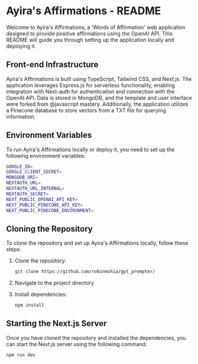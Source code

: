 # Ayira's Affirmations - README

Welcome to Ayira's Affirmations, a 'Words of Affirmation' web application designed to provide positive affirmations using the OpenAI API. This README will guide you through setting up the application locally and deploying it.

## Front-end Infrastructure

Ayira's Affirmations is built using TypeScript, Tailwind CSS, and Next.js. The application leverages Express.js for serverless functionality, enabling integration with Next-auth for authentication and connection with the OpenAI API. Data is stored in MongoDB, and the template and user interface were forked from @javascript mastery. Additionally, the application utilizes a Pinecone database to store vectors from a TXT file for querying information.

## Environment Variables

To run Ayira's Affirmations locally or deploy it, you need to set up the following environment variables:

```bash
GOOGLE_ID=
GOOGLE_CLIENT_SECRET=
MONGODB_URI=
NEXTAUTH_URL=
NEXTAUTH_URL_INTERNAL=
NEXTAUTH_SECRET=
NEXT_PUBLIC_OPENAI_API_KEY=
NEXT_PUBLIC_PINECONE_API_KEY=
NEXT_PUBLIC_PINECONE_ENVIRONMENT=
```

## Cloning the Repository

To clone the repository and set up Ayira's Affirmations locally, follow these steps:

1. Clone the repository:

    ```bash
    git clone https://github.com/robinmuhia/gpt_prompter/
    ```

2. Navigate to the project directory

3. Install dependencies:

    ```bash
    npm install
    ```

## Starting the Next.js Server

Once you have cloned the repository and installed the dependencies, you can start the Next.js server using the following command:

```bash
npm run dev
```
